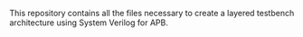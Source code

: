 This repository contains all the files necessary to create a layered testbench architecture using System Verilog for APB.

